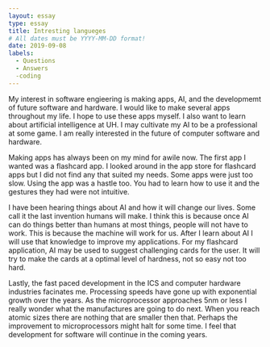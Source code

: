 ```yaml
---
layout: essay
type: essay
title: Intresting langueges 
# All dates must be YYYY-MM-DD format!
date: 2019-09-08
labels:
  - Questions
  - Answers
  -coding 
---
```


My interest in software engieering is making apps, AI, and the developmemt of future software and hardware. I would like to make several apps throughout my life. I hope to use these apps myself. I also want to learn about artificial intelligence at UH. I may cultivate my AI to be a professional at some game. I am really interested in the future of computer software and hardware. 

Making apps has always been on my mind for awile now. The first app I wanted was a flashcard app. I looked around in the app store for flashcard apps but I did not find any that suited my needs. Some apps were just too slow. Using the app was a hastle too. You had to learn how to use it and the gestures they had were not intuitive. 

I have been hearing things about AI and how it will change our lives. Some call it the last invention humans will make. I think this is because once AI can do things better than humans at most things, people will not have to work. This is because the machine will work for us. After I learn about AI I will use that knowledge to improve my applications. For my flashcard application, AI may be used to suggest challenging cards for the user. It will try to make the cards at a optimal level of hardness, not so easy not too hard. 

Lastly, the fast paced development in the ICS and computer hardware industries facinates me. Processing speeds have gone up with exponential growth over the years. As the microprocessor approaches 5nm or less I really wonder what the manufactures are going to do next. When you reach atomic sizes there are nothing that are smaller then that. Perhaps the improvement to microprocessors might halt for some time. I feel that development for software will continue in the coming years. 
